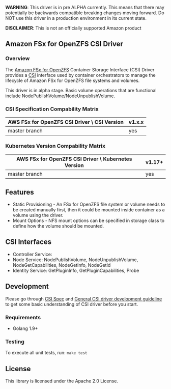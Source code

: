 **WARNING**: This driver is in pre ALPHA currently. This means that there may potentially be backwards compatible breaking changes moving forward. Do NOT use this driver in a production environment in its current state.

**DISCLAIMER**: This is not an officially supported Amazon product

## Amazon FSx for OpenZFS CSI Driver
### Overview

The [Amazon FSx for OpenZFS](https://aws.amazon.com/fsx/openzfs/) Container Storage Interface (CSI) Driver provides a [CSI](https://github.com/container-storage-interface/spec/blob/master/spec.md) interface used by container orchestrators to manage the lifecycle of Amazon FSx for OpenZFS file systems and volumes.

This driver is in alpha stage. Basic volume operations that are functional include NodePublishVolume/NodeUnpublishVolume.

### CSI Specification Compability Matrix
| AWS FSx for OpenZFS CSI Driver \ CSI Version | v1.x.x |
|----------------------------------------------|--------|
| master branch                                | yes    |

### Kubernetes Version Compability Matrix
| AWS FSx for OpenZFS CSI Driver \ Kubernetes Version | v1.17+ |
|-----------------------------------------------------|--------|
| master branch                                       | yes    |

## Features
* Static Provisioning - An FSx for OpenZFS file system or volume needs to be created manually first, then it could be mounted inside container as a volume using the driver.
* Mount Options - NFS mount options can be specified in storage class to define how the volume should be mounted.

## CSI Interfaces
* Controller Service:
* Node Service: NodePublishVolume, NodeUnpublishVolume, NodeGetCapabilities, NodeGetInfo, NodeGetId
* Identity Service: GetPluginInfo, GetPluginCapabilities, Probe

## Development
Please go through [CSI Spec](https://github.com/container-storage-interface/spec/blob/master/spec.md) and [General CSI driver development guideline](https://kubernetes-csi.github.io/docs/Development.html) to get some basic understanding of CSI driver before you start.

### Requirements
* Golang 1.9+

### Testing
To execute all unit tests, run: `make test`

## License
This library is licensed under the Apache 2.0 License. 